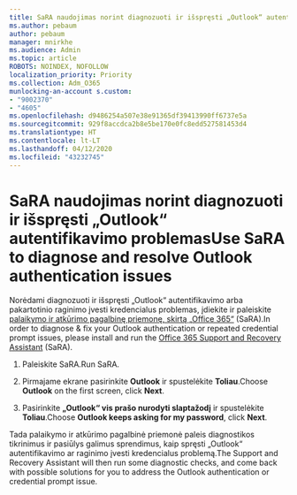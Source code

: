 ```yaml
---
title: SaRA naudojimas norint diagnozuoti ir išspręsti „Outlook“ autentifikavimo problemas
ms.author: pebaum
author: pebaum
manager: mnirkhe
ms.audience: Admin
ms.topic: article
ROBOTS: NOINDEX, NOFOLLOW
localization_priority: Priority
ms.collection: Adm_O365
munlocking-an-account s.custom:
- "9002370"
- "4605"
ms.openlocfilehash: d9486254a507e38e91365df39413990ff6737e5a
ms.sourcegitcommit: 929f8accdca2b8e5be170e0fc8edd527581453d4
ms.translationtype: HT
ms.contentlocale: lt-LT
ms.lasthandoff: 04/12/2020
ms.locfileid: "43232745"
---
```

# <a name="use-sara-to-diagnose-and-resolve-outlook-authentication-issues"></a><span data-ttu-id="1228d-102">SaRA naudojimas norint diagnozuoti ir išspręsti „Outlook“ autentifikavimo problemas</span><span class="sxs-lookup"><span data-stu-id="1228d-102">Use SaRA to diagnose and resolve Outlook authentication issues</span></span>

<span data-ttu-id="1228d-103">Norėdami diagnozuoti ir išspręsti „Outlook“ autentifikavimo arba pakartotinio raginimo įvesti kredencialus problemas, įdiekite ir paleiskite [palaikymo ir atkūrimo pagalbinę priemonę, skirtą „Office 365“](https://diagnostics.office.com/#/) (SaRA).</span><span class="sxs-lookup"><span data-stu-id="1228d-103">In order to diagnose & fix your Outlook authentication or repeated credential prompt issues, please install and run the [Office 365 Support and Recovery Assistant](https://diagnostics.office.com/#/) (SaRA).</span></span>

1. <span data-ttu-id="1228d-104">Paleiskite SaRA.</span><span class="sxs-lookup"><span data-stu-id="1228d-104">Run SaRA.</span></span>

2. <span data-ttu-id="1228d-105">Pirmajame ekrane pasirinkite **Outlook** ir spustelėkite **Toliau**.</span><span class="sxs-lookup"><span data-stu-id="1228d-105">Choose **Outlook** on the first screen, click **Next**.</span></span>

3. <span data-ttu-id="1228d-106">Pasirinkite **„Outlook“ vis prašo nurodyti slaptažodį** ir spustelėkite **Toliau**.</span><span class="sxs-lookup"><span data-stu-id="1228d-106">Choose **Outlook keeps asking for my password**, click **Next**.</span></span>

<span data-ttu-id="1228d-107">Tada palaikymo ir atkūrimo pagalbinė priemonė paleis diagnostikos tikrinimus ir pasiūlys galimus sprendimus, kaip spręsti „Outlook“ autentifikavimo ar raginimo įvesti kredencialus problemą.</span><span class="sxs-lookup"><span data-stu-id="1228d-107">The Support and Recovery Assistant will then run some diagnostic checks, and come back with possible solutions for you to address the Outlook authentication or credential prompt issue.</span></span>
